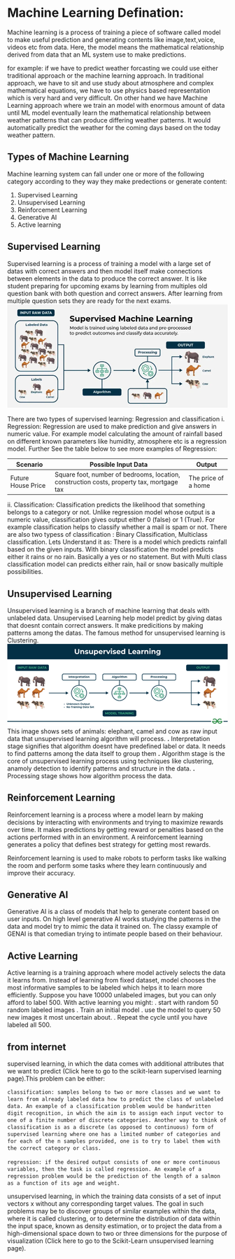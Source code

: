 # Machine Learning Defination:
Machine learning is a process of training a piece of software called model to make useful prediction and generating contents like image,text,voice, videos etc from data. Here, the model means the mathematical relationship derived from data that an ML system use to make predictions.

for example: if we have to predict weather forcasting we could use either traditional approach or the machine learning approach. 
In traditional approach, we have to sit and use study about atmosphere and complex mathematical equations, we have to use physics based representation which is very hard and very difficult. On other hand we have Machine Learning approach where we train an model with enormous amount of data until ML model eventually learn the mathematical relationship between weather patterns that can produce differing weather patterns. It would automatically predict the weather for the coming days based on the today weather pattern.

## Types of Machine Learning
Machine learning system can fall under one or more of the following category according to they way they make predections or generate content:
1. Supervised Learning
2. Unsupervised Learning
3. Reinforcement Learning
4. Generative AI
5. Active learning

## Supervised Learning
Supervised learning is a process of training a model with a large set of datas with correct answers and then model itself make connections between elements in the data to produce the correct answer. It is like student preparing for upcoming exams by learning from multiples old question bank with both question and correct answers. After learning from multiple question sets they are ready for the next exams. 
![SupervisedLearning](../Images/supervised-machine-learning.jpg)

There are two types of supervised learning: Regression and classification
i. Regression: Regression are used to make prediction and give answers in numeric value. For example model calculating the amount of rainfall based on different known parameters like humidity, atmosphere etc is a regression model. 
 Further See the table below to see more examples of Regression: 

| Scenario            | Possible Input Data                                                                 | Output                |
|---------------------|--------------------------------------------------------------------------------------|------------------------|
| Future House Price  | Square foot, number of bedrooms, location, construction costs, property tax, mortgage tax | The price of a home   |


 ii. Classification: Classification predicts the likelihood that something belongs to a category or not. Unlike regression model whose output is a numeric value, classification gives output either 0 (false) or 1 (True). For example classification helps to classify whether a mail is spam or not. 
 There are also two typess of classification : Binary Classification, Multiclass classification. Lets Understand it as: There is a model which predicts rainfall based on the given inputs. With binary classification the model predicts either it rains or no rain. Basically a yes or no statement. But with Multi class classification model can predicts either rain, hail or snow basically multiple possibilities.


 ## Unsupervised Learning
 Unsupervised learning is a branch of machine learning that deals with unlabeled data. Unsupervised Learning help model predict by giving datas that doesnt contain correct answers. It make predicitions by making patterns among the datas. The famous method for unsupervised learning is Clustering. 
![UnSupervisedLearning](../Images/Unsupervised-learning.jpg)
This image shows sets of animals: elephant, camel and cow as raw input data that unsupervised learning algorithm will process. 
 **.** Interpretation stage signifies that algorithm doesnt have predefined label or data. It needs to find patterns among the data itself to group them
 **.** Algorithm stage is the core of unsupervised learning process using techniques like clustering, anamoly detection to identify patterns and structure in the data.
 **.** Processing stage shows how algorithm process the data.

 ## Reinforcement Learning
 Reinforcement learning is a process where a model learn by making decisions by interacting with environments and trying to maximize rewards over time. It makes predictions by getting reward or penalties based on the actions performed with in an environment. A reinforcement learning generates a policy that defines best strategy for getting most rewards. 

 Reinforcement learning is used to make robots to perform tasks like walking the room and perform some tasks where they learn continuously and improve their accuracy.

 ## Generative AI
 Generative AI is a class of models that help to generate content based on user inputs. On high level generative AI works studying the patterns in the data and model try to mimic the data it trained on. 
 The classy example of GENAI is that comedian trying to intimate people based on their behaviour.

 ## Active Learning
 Active learning is a training approach where model actively selects the data it learns from. Instead of learning from fixed dataset, model chooses the most informative samples to be labeled which helps it to learn more efficiently.
 Suppose you have 10000 unlabeled images, but you can only afford to label 500. With active learning you might:
  . start with random 50 random labeled images
  . Train an initial model
  . use the model to query 50 new images it most uncertain about.
  . Repeat the cycle until you have labeled all 500.

 ## from internet
 supervised learning, in which the data comes with additional attributes that we want to predict (Click here to go to the scikit-learn supervised learning page).This problem can be either:

    classification: samples belong to two or more classes and we want to learn from already labeled data how to predict the class of unlabeled data. An example of a classification problem would be handwritten digit recognition, in which the aim is to assign each input vector to one of a finite number of discrete categories. Another way to think of classification is as a discrete (as opposed to continuous) form of supervised learning where one has a limited number of categories and for each of the n samples provided, one is to try to label them with the correct category or class.

    regression: if the desired output consists of one or more continuous variables, then the task is called regression. An example of a regression problem would be the prediction of the length of a salmon as a function of its age and weight.

 unsupervised learning, in which the training data consists of a set of input vectors x without any corresponding target values. The goal in such problems may be to discover groups of similar examples within the data, where it is called clustering, or to determine the distribution of data within the input space, known as density estimation, or to project the data from a high-dimensional space down to two or three dimensions for the purpose of visualization (Click here to go to the Scikit-Learn unsupervised learning page).